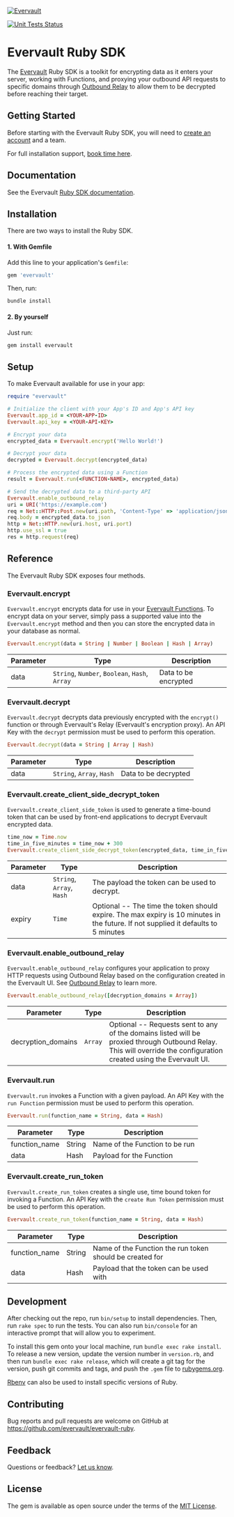 [![Evervault](https://evervault.com/evervault.svg)](https://evervault.com/)

[![Unit Tests Status](https://github.com/evervault/evervault-ruby/workflows/evervault-unit-tests/badge.svg)](https://github.com/evervault/evervault-ruby/actions?query=workflow%3Aevervault-unit-tests)

# Evervault Ruby SDK

The [Evervault](https://evervault.com) Ruby SDK is a toolkit for encrypting data as it enters your server, working with Functions, and proxying your outbound API requests to specific domains through [Outbound Relay](https://docs.evervault.com/concepts/outbound-relay/overview) to allow them to be decrypted before reaching their target.

## Getting Started

Before starting with the Evervault Ruby SDK, you will need to [create an account](https://app.evervault.com/register) and a team.

For full installation support, [book time here](https://calendly.com/evervault/support).

## Documentation

See the Evervault [Ruby SDK documentation](https://docs.evervault.com/reference/ruby-sdk).

## Installation

There are two ways to install the Ruby SDK.

#### 1. With Gemfile

Add this line to your application's `Gemfile`:

```ruby
gem 'evervault'
```

Then, run:

```sh
bundle install
```
#### 2. By yourself

Just run:

```sh
gem install evervault
```

## Setup

To make Evervault available for use in your app:

```ruby
require "evervault"

# Initialize the client with your App's ID and App's API key
Evervault.app_id = <YOUR-APP-ID>
Evervault.api_key = <YOUR-API-KEY>

# Encrypt your data
encrypted_data = Evervault.encrypt('Hello World!')

# Decrypt your data
decrypted = Evervault.decrypt(encrypted_data)

# Process the encrypted data using a Function
result = Evervault.run(<FUNCTION-NAME>, encrypted_data)

# Send the decrypted data to a third-party API
Evervault.enable_outbound_relay
uri = URI('https://example.com')
req = Net::HTTP::Post.new(uri.path, 'Content-Type' => 'application/json')
req.body = encrypted_data.to_json
http = Net::HTTP.new(uri.host, uri.port)
http.use_ssl = true
res = http.request(req)

```

## Reference

The Evervault Ruby SDK exposes four methods.

### Evervault.encrypt

`Evervault.encrypt` encrypts data for use in your [Evervault Functions](https://docs.evervault.com/concepts/functions/overview). To encrypt data on your server, simply pass a supported value into the `Evervault.encrypt` method and then you can store the encrypted data in your database as normal.

```ruby
Evervault.encrypt(data = String | Number | Boolean | Hash | Array)
```

| Parameter | Type                                           | Description          |
| --------- | ---------------------------------------------- | -------------------- |
| data      | `String`, `Number`, `Boolean`, `Hash`, `Array` | Data to be encrypted |

### Evervault.decrypt

`Evervault.decrypt` decrypts data previously encrypted with the `encrypt()` function or through Evervault's Relay (Evervault's encryption proxy).
An API Key with the `decrypt` permission must be used to perform this operation.

```ruby
Evervault.decrypt(data = String | Array | Hash)
```

| Parameter | Type                      | Description          |
| --------- | ------------------------- | -------------------- |
| data      | `String`, `Array`, `Hash` | Data to be decrypted |

### Evervault.create_client_side_decrypt_token
`Evervault.create_client_side_token` is used to generate a time-bound token that can be used by front-end applications to decrypt Evervault encrypted data. 

```ruby
time_now = Time.now
time_in_five_minutes = time_now + 300
Evervault.create_client_side_decrypt_token(encrypted_data, time_in_five_minutes)
```

| Parameter | Type                      | Description                                                                                                                        |
| --------- | ------------------------- | ---------------------------------------------------------------------------------------------------------------------------------- |
| data      | `String`, `Array`, `Hash` | The payload the token can be used to decrypt.                                                                                      |
| expiry    | `Time`                    | Optional -- The time the token should expire. The max expiry is 10 minutes in the future. If not supplied it defaults to 5 minutes |


### Evervault.enable_outbound_relay

`Evervault.enable_outbound_relay` configures your application to proxy HTTP requests using Outbound Relay based on the configuration created in the Evervault UI. See [Outbound Relay](https://docs.evervault.com/concepts/outbound-relay/overview) to learn more.

```ruby
Evervault.enable_outbound_relay([decryption_domains = Array])
```

| Parameter | Type | Description |
| --------- | ---- | ----------- |
| decryption_domains | `Array` | Optional -- Requests sent to any of the domains listed will be proxied through Outbound Relay. This will override the configuration created using the Evervault UI. |

### Evervault.run

`Evervault.run` invokes a Function with a given payload.
An API Key with the `run Function` permission must be used to perform this operation.

```ruby
Evervault.run(function_name = String, data = Hash)
```

| Parameter | Type | Description |
| --------- | ---- | ----------- |
| function_name | String | Name of the Function to be run |
| data | Hash | Payload for the Function |

### Evervault.create_run_token

`Evervault.create_run_token` creates a single use, time bound token for invoking a Function.
An API Key with the `create Run Token` permission must be used to perform this operation.

```ruby
Evervault.create_run_token(function_name = String, data = Hash)
```

| Parameter | Type   | Description                                          |
| --------- | ------ | ---------------------------------------------------- |
| function_name | String | Name of the Function the run token should be created for |
| data      | Hash   | Payload that the token can be used with              |

## Development

After checking out the repo, run `bin/setup` to install dependencies. Then, run `rake spec` to run the tests. You can also run `bin/console` for an interactive prompt that will allow you to experiment.

To install this gem onto your local machine, run `bundle exec rake install`. To release a new version, update the version number in `version.rb`, and then run `bundle exec rake release`, which will create a git tag for the version, push git commits and tags, and push the `.gem` file to [rubygems.org](https://rubygems.org).

[Rbenv](https://github.com/rbenv/rbenv) can also be used to install specific versions of Ruby.

## Contributing

Bug reports and pull requests are welcome on GitHub at https://github.com/evervault/evervault-ruby.

## Feedback

Questions or feedback? [Let us know](mailto:support@evervault.com).

## License

The gem is available as open source under the terms of the [MIT License](https://opensource.org/licenses/MIT).
